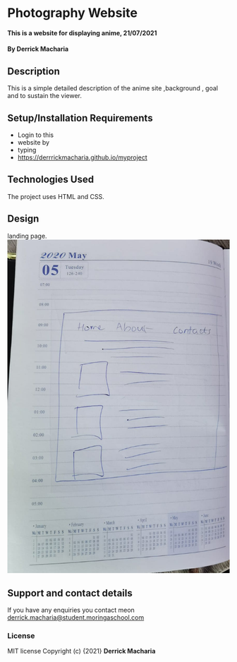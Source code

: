# Photography Website
#### This is a website for displaying anime, 21/07/2021
#### By **Derrick Macharia**
## Description
This is a simple detailed description of the anime site ,background , goal and to sustain the viewer.
## Setup/Installation Requirements
* Login to this
* website by 
* typing 
* https://derrrickmacharia.github.io/myproject
## Technologies Used
The project uses HTML and CSS.

## Design
landing page.
![](./images/sketch.jpg)
## Support and contact details 
If you have any enquiries you contact meon derrick.macharia@student.moringaschool.com
### License
MIT license
Copyright (c) {2021} **Derrick Macharia**
  